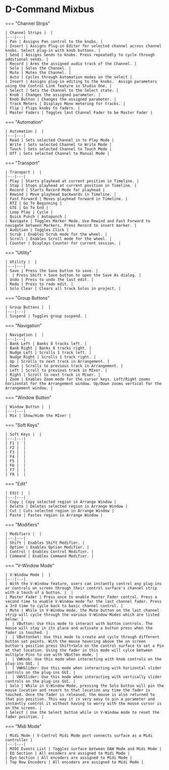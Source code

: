# D-Command Mixbus

=== "Channel Strips"

    | Channel Strips |  |
    |---|---|
    | Pan | Assigns Pan control to the knobs. |
    | Insert | Assigns Plug-in Editor for selected channel across channel knobs. Select plug-in with knob buttons. |
    | Send | Assigns Sends to knobs. Press repeatedly to cycle through additional sends. |
    | Record | Arms the assigned audio track of the Channel. |
    | Solo | Solos the Channel. |
    | Mute | Mutes the Channel. |
    | Auto | Cycles through Automation modes on the select |
    | Insert | Assigns plug-in editing to the knobs.  Assign parameters using the Control Link feature in Studio One. |
    | Select | Sets the Channel to the Select state. |
    | Knob | Changes the assigned parameter. |
    | Knob Button | Changes the assigned parameter. |
    | Track Meters | Displays Mono metering for tracks. |
    | Flip | Flips knobs to faders. |
    | Master Faders | Toggles last Channel Fader to be Master Fader |

=== "Automation"

    | Automation |  |
    |---|---|
    | Read | Sets selected Channel in to Play Mode |
    | Write | Sets selected Channel to Write Mode |
    | Touch | Sets selected Channel to Touch Mode |
    | Off | Sets selected Channel to Manual Mode |

=== "Transport"

    | Transport |  |
    |---|---|
    | Play | Starts playhead at current position in Timeline. |
    | Stop | Stops playhead at current position in Timeline. |
    | Record | Starts Record Mode for playhead |
    | Rewind | Move playhead backwards in Timeline. |
    | Fast Forward | Moves playhead forward in Timeline. |
    | RTZ | Go To Beginning |
    | GTE | Go To End |
    | Loop Play | Cycle |
    | Quick Punch | Autopunch |
    | Navigate | Toggles Marker Mode. Use Rewind and Fast Forward to navigate between Markers. Press Record to insert marker. |
    | Audition | Toggles Click |
    | Scrub | Enables Scrub mode for the wheel. |
    | Scroll | Enables Scroll mode for the wheel. |
    | Counter | Displays Counter for current session. |

=== "Utility"

    | Utility |  |
    |---|---|
    | Save | Press the Save button to save. |
    |  | Press Shift + Save button to open the Save As dialog. |
    | Undo | Press to undo the last edit. |
    | Redo | Press to redo edit. |
    | Solo Clear | Clears all track Solos in project. |

=== "Group Buttons"

    | Group Buttons |  |
    |---|---|
    | Suspend | Toggles group suspend. |

=== "Navigation"

    | Navigation |  |
    |---|---|
    | Bank Left | Banks 8 tracks left. |
    | Bank Right | Banks 8 tracks right. |
    | Nudge Left | Scrolls 1 track left. |
    | Nudge Right | Scrolls 1 track right. |
    | Up | Scrolls to next track in Arrangement. |
    | Down | Scrolls to previous track in Arrangement. |
    | Left | Scroll to previous track in MIxer. |
    | Right | Scroll to next track in Mixer. |
    | Zoom | Enables Zoom mode for the cursor keys. Left/Right zooms horizontal for the Arrangement window. Up/Down zooms vertical for the Arrangement window. |

=== "Window Button"

    | Window Button |  |
    |---|---|
    | Mix | Show/Hide the MIxer |

=== "Soft Keys"

    | Soft Keys |  |
    |---|---|
    | F1 |  |
    | F2 |  |
    | F3 |  |
    | F4 |  |
    | F5 |  |
    | F6 |  |
    | F7 |  |
    | F8 |  |

=== "Edit"

    | Edit |  |
    |---|---|
    | Copy | Copy selected region in Arrange Window |
    | Delete | Deletes selected region in Arrange Window |
    | Cut | Cuts selected region in Arrange Window |
    | Paste | Pastes region in Arrange Window |

=== "Modifiers"

    | Modifiers |  |
    |---|---|
    | Shift | Enables Shift Modifier. |
    | Option | Enables Option Modifier. |
    | Control | Enables Control Modifier. |
    | Command | Enables Command Modifier. |

=== "V-Window Mode"

    | V-Window Mode |  |
    |---|---|
    | With the V-Window feature, users can instantly control any plug-ins or controls on screen through their control surface's channel strip with a touch of a button. |  |
    | Master Fader | Press once to enable Master Fader control. Press a second time to enable V-Window mode for the last channel fader. Press a 3rd time to cycle back to basic channel control. |
    | Mute | While in V-Window mode, the Mute button on the last channel strip will cycle through the various V-Window Modes which are listed below: |
    |  | VButton: Use this mode to interact with button controls. The mouse will stay in its place and activate a button press when the fader is touched. |
    |  | VButtonSet: Use this mode to create and cycle through different button set points. With the mouse hovering above the on screen button's position press Shift+Solo on the control surface to set a Pin at that location. Using the fader in this mode will cylce between multiple Pins to use with VButton mode. |
    |  | VWKnob: Use this mode when interacting with knob controls on the plug-ins GUI. |
    |  | VWHSlider: Use this mode when interacting with horizontal slider controls on the plug-ins GUI. |
    |  | VWVSlider: Use this mode when interacting with vertically slider controls on the plug-ins GUI. |
    | Solo | While in V-Window Mode, pressing the Solo button will pin the mouse location and revert to that location any time the fader is touched. Once the fader is released, the mouse is also returned to that pin position. This way it is very easy to pin a parameter and instantly control it without having to worry with the mouse cursor is on the screen. |
    | Select | Use the Select button while in V-Window mode to reset the fader position. |

=== "Midi Mode"

    | Midi Mode | V-Control Midi Mode port connects surface as a Midi controller |
    |---|---|
    | MIDI Events List | Toggles surface between DAW Mode and Midi Mode |
    | EQ Section | All encoders are assigned to Midi Mode |
    | Dyn Section | All encoders are assigned to Midi Mode |
    | Top Row Encoders | All encoders are assigned to Midi Mode |